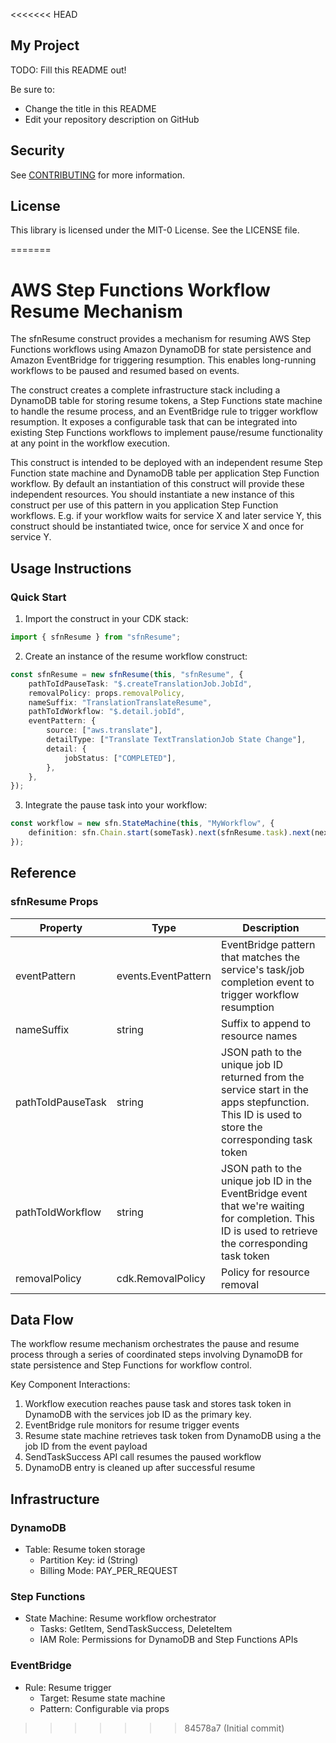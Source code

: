 <<<<<<< HEAD
## My Project

TODO: Fill this README out!

Be sure to:

* Change the title in this README
* Edit your repository description on GitHub

## Security

See [CONTRIBUTING](CONTRIBUTING.md#security-issue-notifications) for more information.

## License

This library is licensed under the MIT-0 License. See the LICENSE file.

=======
# AWS Step Functions Workflow Resume Mechanism

The sfnResume construct provides a mechanism for resuming AWS Step Functions workflows using Amazon DynamoDB for state persistence and Amazon EventBridge for triggering resumption. This enables long-running workflows to be paused and resumed based on events.

The construct creates a complete infrastructure stack including a DynamoDB table for storing resume tokens, a Step Functions state machine to handle the resume process, and an EventBridge rule to trigger workflow resumption. It exposes a configurable task that can be integrated into existing Step Functions workflows to implement pause/resume functionality at any point in the workflow execution.

This construct is intended to be deployed with an independent resume Step Function state machine and DynamoDB table per application Step Function workflow. By default an instantiation of this construct will provide these independent resources. You should instantiate a new instance of this construct per use of this pattern in you application Step Function workflows. E.g. if your workflow waits for service X and later service Y, this construct should be instantiated twice, once for service X and once for service Y.

## Usage Instructions

### Quick Start

1. Import the construct in your CDK stack:

```typescript
import { sfnResume } from "sfnResume";
```

2. Create an instance of the resume workflow construct:

```typescript
const sfnResume = new sfnResume(this, "sfnResume", {
	pathToIdPauseTask: "$.createTranslationJob.JobId",
	removalPolicy: props.removalPolicy,
	nameSuffix: "TranslationTranslateResume",
	pathToIdWorkflow: "$.detail.jobId",
	eventPattern: {
		source: ["aws.translate"],
		detailType: ["Translate TextTranslationJob State Change"],
		detail: {
			jobStatus: ["COMPLETED"],
		},
	},
});
```

3. Integrate the pause task into your workflow:

```typescript
const workflow = new sfn.StateMachine(this, "MyWorkflow", {
	definition: sfn.Chain.start(someTask).next(sfnResume.task).next(nextTask),
});
```

## Reference

### sfnResume Props

| Property          | Type                | Description                                                                                                                                         |
| ----------------- | ------------------- | --------------------------------------------------------------------------------------------------------------------------------------------------- |
| eventPattern      | events.EventPattern | EventBridge pattern that matches the service's task/job completion event to trigger workflow resumption                                             |
| nameSuffix        | string              | Suffix to append to resource names                                                                                                                  |
| pathToIdPauseTask | string              | JSON path to the unique job ID returned from the service start in the apps stepfunction. This ID is used to store the corresponding task token      |
| pathToIdWorkflow  | string              | JSON path to the unique job ID in the EventBridge event that we're waiting for completion. This ID is used to retrieve the corresponding task token |
| removalPolicy     | cdk.RemovalPolicy   | Policy for resource removal                                                                                                                         |

## Data Flow

The workflow resume mechanism orchestrates the pause and resume process through a series of coordinated steps involving DynamoDB for state persistence and Step Functions for workflow control.

Key Component Interactions:

1. Workflow execution reaches pause task and stores task token in DynamoDB with the services job ID as the primary key.
2. EventBridge rule monitors for resume trigger events
3. Resume state machine retrieves task token from DynamoDB using a the job ID from the event payload
4. SendTaskSuccess API call resumes the paused workflow
5. DynamoDB entry is cleaned up after successful resume

## Infrastructure

### DynamoDB

- Table: Resume token storage
  - Partition Key: id (String)
  - Billing Mode: PAY_PER_REQUEST

### Step Functions

- State Machine: Resume workflow orchestrator
  - Tasks: GetItem, SendTaskSuccess, DeleteItem
  - IAM Role: Permissions for DynamoDB and Step Functions APIs

### EventBridge

- Rule: Resume trigger
  - Target: Resume state machine
  - Pattern: Configurable via props
>>>>>>> 84578a7 (Initial commit)
